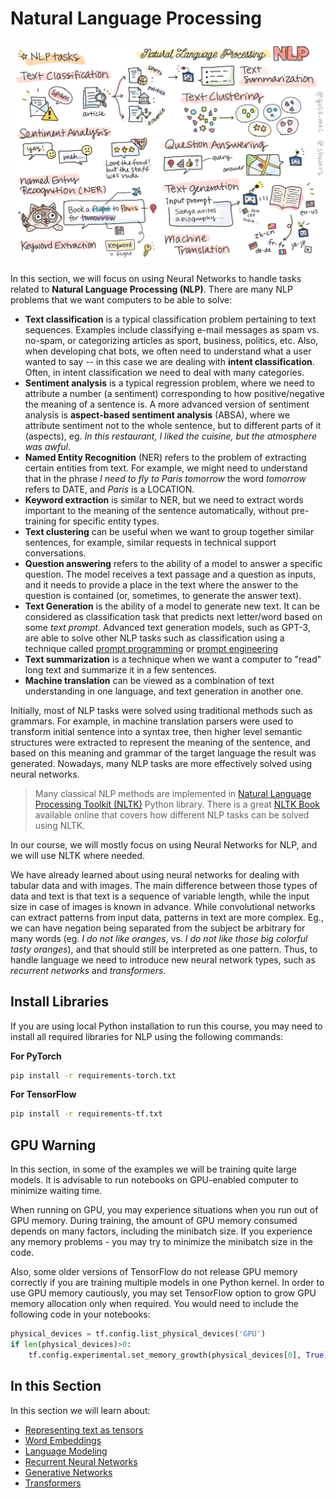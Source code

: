 # Natural Language Processing

![Summary of NLP tasks in a doodle](../sketchnotes/ai-nlp.png)

In this section, we will focus on using Neural Networks to handle tasks related to **Natural Language Processing (NLP)**. There are many NLP problems that we want computers to be able to solve:

* **Text classification** is a typical classification problem pertaining to text sequences. Examples include classifying e-mail messages as spam vs. no-spam, or categorizing articles as sport, business, politics, etc. Also, when developing chat bots, we often need to understand what a user wanted to say -- in this case we are dealing with **intent classification**. Often, in intent classification we need to deal with many categories.
* **Sentiment analysis** is a typical regression problem, where we need to attribute a number (a sentiment) corresponding to how positive/negative the meaning of a sentence is. A more advanced version of sentiment analysis is **aspect-based sentiment analysis** (ABSA), where we attribute sentiment not to the whole sentence, but to different parts of it (aspects), eg. *In this restaurant, I liked the cuisine, but the atmosphere was awful*.
* **Named Entity Recognition** (NER) refers to the problem of extracting certain entities from text. For example, we might need to understand that in the phrase *I need to fly to Paris tomorrow* the word *tomorrow* refers to DATE, and *Paris* is a LOCATION.  
* **Keyword extraction** is similar to NER, but we need to extract words important to the meaning of the sentence automatically, without pre-training for specific entity types.
* **Text clustering** can be useful when we want to group together similar sentences, for example, similar requests in technical support conversations.
* **Question answering** refers to the ability of a model to answer a specific question. The model receives a text passage and a question as inputs, and it needs to provide a place in the text where the answer to the question is contained (or, sometimes, to generate the answer text).
* **Text Generation** is the ability of a model to generate new text. It can be considered as classification task that predicts next letter/word based on some *text prompt*. Advanced text generation models, such as GPT-3, are able to solve other NLP tasks such as classification using a technique called [prompt programming](https://towardsdatascience.com/software-3-0-how-prompting-will-change-the-rules-of-the-game-a982fbfe1e0) or [prompt engineering](https://medium.com/swlh/openai-gpt-3-and-prompt-engineering-dcdc2c5fcd29)
* **Text summarization** is a technique when we want a computer to "read" long text and summarize it in a few sentences.
* **Machine translation** can be viewed as a combination of text understanding in one language, and text generation in another one.

Initially, most of NLP tasks were solved using traditional methods such as grammars. For example, in machine translation parsers were used to transform initial sentence into a syntax tree, then higher level semantic structures were extracted to represent the meaning of the sentence, and based on this meaning and grammar of the target language the result was generated. Nowadays, many NLP tasks are more effectively solved using neural networks.

> Many classical NLP methods are implemented in [Natural Language Processing Toolkit (NLTK)](https://www.nltk.org) Python library. There is a great [NLTK Book](https://www.nltk.org/book/) available online that covers how different NLP tasks can be solved using NLTK.

In our course, we will mostly focus on using Neural Networks for NLP, and we will use NLTK where needed.

We have already learned about using neural networks for dealing with tabular data and with images. The main difference between those types of data and text is that text is a sequence of variable length, while the input size in case of images is known in advance. While convolutional networks can extract patterns from input data, patterns in text are more complex. Eg., we can have negation being separated from the subject be arbitrary for many words (eg. *I do not like oranges*, vs. *I do not like those big colorful tasty oranges*), and that should still be interpreted as one pattern. Thus, to handle language we need to introduce new neural network types, such as *recurrent networks* and *transformers*.

## Install Libraries

If you are using local Python installation to run this course, you may need to install all required libraries for NLP using the following commands:

**For PyTorch**
```bash
pip install -r requirements-torch.txt
```
**For TensorFlow**
```bash
pip install -r requirements-tf.txt
```

## GPU Warning

In this section, in some of the examples we will be training quite large models. It is advisable to run notebooks on GPU-enabled computer to minimize waiting time.

When running on GPU, you may experience situations when you run out of GPU memory. During training, the amount of GPU memory consumed depends on many factors, including the minibatch size. If you experience any memory problems - you may try to minimize the minibatch size in the code.

Also, some older versions of TensorFlow do not release GPU memory correctly if you are training multiple models in one Python kernel. In order to use GPU memory cautiously, you may set TensorFlow option to grow GPU memory allocation only when required. You would need to include the following code in your notebooks:

```python
physical_devices = tf.config.list_physical_devices('GPU') 
if len(physical_devices)>0:
    tf.config.experimental.set_memory_growth(physical_devices[0], True) 
```

## In this Section
In this section we will learn about:

* [Representing text as tensors](13-TextRep/README.md)
* [Word Embeddings](14-Emdeddings/README.md)
* [Language Modeling](15-LanguageModeling/README.md)
* [Recurrent Neural Networks](16-RNN/README.md)
* [Generative Networks](17-GenerativeNetworks/README.md)
* [Transformers](18-Transformers/README.md)
